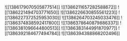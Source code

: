![[1386179070505877514]]
![[1386211657282588672]]
![[1386221494703771650]]
![[1386226630855561223]]
![[1386227372525953030]]
![[1386264703245033476]]
![[1386374838592417800]]
![[1386378640879886337]]
![[1386381096644800513]]
![[1386383144991870977]]
![[1386392184677494784]]
![[1386394388868202496]]
